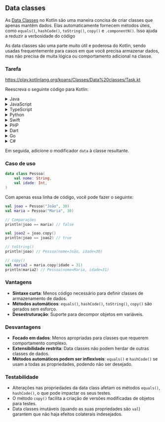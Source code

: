 ## Data classes

As [Data Classes](https://kotlinlang.org/docs/data-classes.html) no Kotlin são uma maneira concisa de criar classes que apenas mantêm dados.
Elas automaticamente fornecem métodos úteis,
como `equals()`, `hashCode()`, `toString()`, `copy()` e `.componentN()`. Isso ajuda a reduzir a verbosidade do código

As data classes são uma parte muito útil e poderosa do Kotlin, sendo usadas frequentemente para casos em que você precisa armazenar dados,
mas não precisa de muita lógica ou comportamento adicional na classe.

### Tarefa

https://play.kotlinlang.org/koans/Classes/Data%20classes/Task.kt

Reescreva o seguinte código para Kotlin:
<details>
  <summary>Java</summary>

```java
public class Person {
    private final String name;
    private final int age;

    public Person(String name, int age) {
        this.name = name;
        this.age = age;
    }

    public String getName() {
        return name;
    }

    public int getAge() {
        return age;
    }
}
```

</details>
<details>
  <summary>JavaScript</summary>

```javascript
class Person {
    constructor(name, age) {
        this.name = name;
        this.age = age;
    }

    getName() {
        return this.name;
    }

    getAge() {
        return this.age;
    }
}
```

</details>

<details>
  <summary>TypeScript</summary>

```typescript
class Person {
    readonly name: string;
    readonly age: number;

    constructor(name: string, age: number) {
        this.name = name;
        this.age = age;
    }

    getName(): string {
        return this.name;
    }

    getAge(): number {
        return this.age;
    }
}
```

</details>

<details>
  <summary>Python</summary>

```python
class Person:
    def __init__(self, name, age):
        self._name = name
        self._age = age

    @property
    def name(self):
        return self._name

    @property
    def age(self):
        return self._age
```

</details>

<details>
  <summary>Swift</summary>

```swift
struct Person {
    let name: String
    let age: Int
}
```

</details>

<details>
  <summary>PHP</summary>

```injectablephp
class Person {
    public function __construct(private string $name, private int $age) {}

    public function getName(): string {
        return $this->name;
    }
    public function getAge(): int {
        return $this->age;
    }
}
```

</details>

<details>
  <summary>Dart</summary>

```dart
class Person {
  final String name;
  final int age;

  Person(this.name, this.age);
}
```

</details>

<details>
  <summary>Go</summary>

```go
type Person struct {
    Name string
    Age  int
}

func NewPerson(name string, age int) *Person {
    return &Person{name, age}
}
```

</details>
<details>
  <summary>C#</summary>

```csharp
public class Person 
{
    public string Name { get; }
    public int Age { get; }

    public Person(string name, int age) 
    {
        Name = name;
        Age = age;
    }
}
```

</details>

Em seguida, adicione o modificador `data` à classe resultante.

### Caso de uso

```kotlin
data class Pessoa(
    val nome: String,
    val idade: Int,
)
```

Com apenas essa linha de código, você pode fazer o seguinte:

```kotlin
val joao = Pessoa("João", 30)
val maria = Pessoa("Maria", 30)

// Comparações
println(joao == maria) // false

val joao2 = joao.copy()
println(joao == joao2) // true

// toString()
println(joao) // Pessoa(nome=João, idade=30)

// copy()
val maria2 = maria.copy(idade = 31)
println(maria2) // Pessoa(nome=Maria, idade=31)
```

### Vantagens

- **Sintaxe curta**: Menos código necessário para definir classes de armazenamento de dados.
- **Métodos automáticos**: `equals()`, `hashCode()`, `toString()`, `copy()` são gerados sem esforço.
- **Desestruturação**: Suporte para decompor objetos em variáveis.

### Desvantagens

- **Focado em dados**: Menos apropriadas para classes que requerem comportamento complexo.
- **Extensibilidade restrita**: Data classes não podem herdar de outras classes de dados.
- **Métodos automáticos podem ser inflexíveis**: `equals()` e `hashCode()` se usam a todas as propriedades, podendo não ser desejado.

### Testabilidade

- Alterações nas propriedades da data class afetam os métodos `equals()`, `hashCode()`, o que pode impactar os seus testes.
- O método `copy()` facilita a criação de versões modificadas de objetos para testes.
- Data classes imutáveis (quando as suas propriedades são `val`) garantem que não haja efeitos colaterais indesejados.
